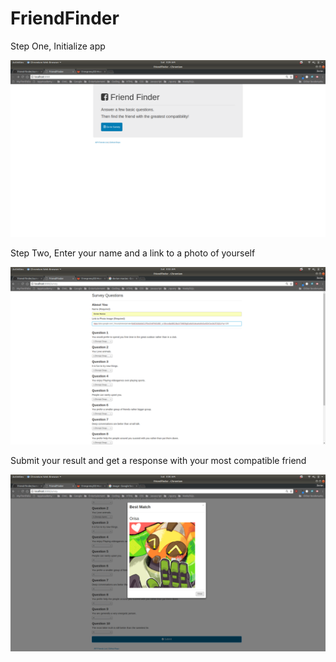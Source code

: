 # FriendFinder

<p> Step One, Initialize app</p>
<img src ="images/image1.png">
<br>
<p> Step Two, Enter your name and a link to a photo of yourself</p>
<img src ="images/image2.png">
<br>
<p> Submit your result and get a response with your most compatible friend</p>
<img src ="images/image3.png">
<br>
